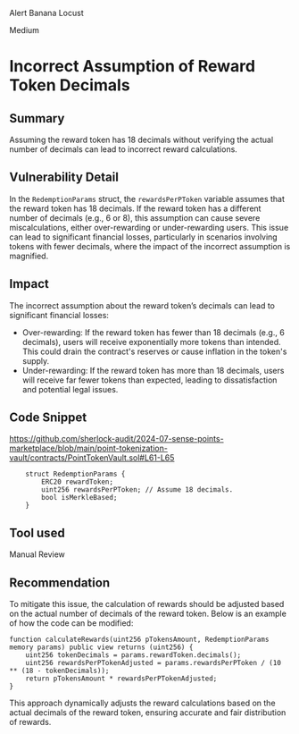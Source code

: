 Alert Banana Locust

Medium

# Incorrect Assumption of Reward Token Decimals

## Summary
Assuming the reward token has 18 decimals without verifying the actual number of decimals can lead to incorrect reward calculations.

## Vulnerability Detail
In the `RedemptionParams` struct, the `rewardsPerPToken` variable assumes that the reward token has 18 decimals. If the reward token has a different number of decimals (e.g., 6 or 8), this assumption can cause severe miscalculations, either over-rewarding or under-rewarding users. This issue can lead to significant financial losses, particularly in scenarios involving tokens with fewer decimals, where the impact of the incorrect assumption is magnified.

## Impact
The incorrect assumption about the reward token’s decimals can lead to significant financial losses:

* Over-rewarding: If the reward token has fewer than 18 decimals (e.g., 6 decimals), users will receive exponentially more tokens than intended. This could drain the contract's reserves or cause inflation in the token's supply.
* Under-rewarding: If the reward token has more than 18 decimals, users will receive far fewer tokens than expected, leading to dissatisfaction and potential legal issues.

## Code Snippet
https://github.com/sherlock-audit/2024-07-sense-points-marketplace/blob/main/point-tokenization-vault/contracts/PointTokenVault.sol#L61-L65

```solidity
    struct RedemptionParams {
        ERC20 rewardToken;
        uint256 rewardsPerPToken; // Assume 18 decimals.
        bool isMerkleBased;
    }
```

## Tool used

Manual Review

## Recommendation
To mitigate this issue, the calculation of rewards should be adjusted based on the actual number of decimals of the reward token. Below is an example of how the code can be modified:

```solidity
function calculateRewards(uint256 pTokensAmount, RedemptionParams memory params) public view returns (uint256) {
    uint256 tokenDecimals = params.rewardToken.decimals();
    uint256 rewardsPerPTokenAdjusted = params.rewardsPerPToken / (10 ** (18 - tokenDecimals));
    return pTokensAmount * rewardsPerPTokenAdjusted;
}
```
This approach dynamically adjusts the reward calculations based on the actual decimals of the reward token, ensuring accurate and fair distribution of rewards.